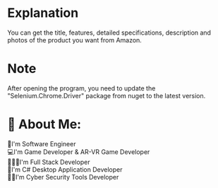 # Explanation
You can get the title, features, detailed specifications, description and photos of the product you want from Amazon.

# Note
After opening the program, you need to update the "Selenium.Chrome.Driver" package from nuget to the latest version.

# 💫 About Me:
💎I'm Software Engineer<br>💻I'm Game Developer & AR-VR Game Developer<br>👨🏻‍💻I'm Full Stack Developer<br>👾I'm C# Desktop Application Developer<br>🕵🏻I'm Cyber Security Tools Developer

